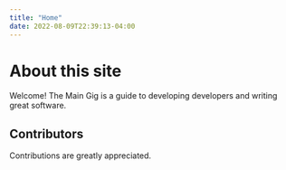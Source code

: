 ```yaml
---
title: "Home"
date: 2022-08-09T22:39:13-04:00
---
```


# About this site

Welcome! The Main Gig is a guide to developing developers and writing great software.

## Contributors

Contributions are greatly appreciated.
